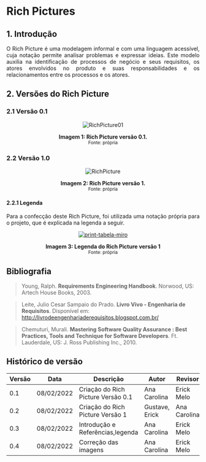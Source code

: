 # Rich Pictures

## 1. Introdução

<p style="text-align: justify;"> O Rich Picture é uma modelagem informal e com uma linguagem acessível, cuja notação permite analisar problemas e expressar ideias. Este modelo auxilia na identificação de processos de negócio e seus requisitos, os atores envolvidos no produto e suas responsabilidades e os relacionamentos entre os processos e os atores.
</p>

## 2. Versões do Rich Picture

### 2.1 Versão 0.1

<center>

![RichPicture01](https://user-images.githubusercontent.com/49570180/152996404-e6cc262b-1394-4022-8e2f-5dd5f45c558a.jpg)

 <figcaption>
      <b>Imagem 1: Rich Picture versão 0.1.</b>
    <br><small>Fonte: própria</small>
  </figcaption>

</center>

### 2.2 Versão 1.0

<center>

![RichPicture](https://user-images.githubusercontent.com/49570180/152996442-27924190-47ff-44bf-83af-3243f01ab24a.jpg)

 <figcaption>
      <b>Imagem 2: Rich Picture versão 1.</b>
    <br><small>Fonte: própria</small>
  </figcaption>

</center>

#### 2.2.1 Legenda

<p style="text-align: justify;">Para a confecção deste Rich Picture, foi utilizada uma notação própria para o projeto, que é explicada na legenda a seguir.
</p>

<center>

<a href="https://imgbb.com/"><img src="https://i.ibb.co/bBn11Lm/print-tabela-miro.png" alt="print-tabela-miro" border="0"></a>

 <figcaption>
      <b>Imagem 3: Legenda do Rich Picture versão 1</b>
    <br><small>Fonte: própria</small>
  </figcaption>

</center>

## Bibliografia

> Young, Ralph. **Requirements Engineering Handbook**. Norwood, US: Artech House Books, 2003.

> Leite, Julio Cesar Sampaio do Prado. **Livro Vivo - Engenharia de Requisitos**. Disponível em: http://livrodeengenhariaderequisitos.blogspot.com.br/

> Chemuturi, Murali. **Mastering Software Quality Assurance : Best Practices, Tools and Technique for Software Developers**. Ft. Lauderdale, US: J. Ross Publishing Inc., 2010.

## Histórico de versão

| Versão | Data       | Descrição                          | Autor          | Revisor      |
| ------ | ---------- | ---------------------------------- | -------------- | ------------ |
| 0.1    | 08/02/2022 | Criação do Rich Picture Versão 0.1 | Ana Carolina   | Erick Melo   |
| 0.2    | 08/02/2022 | Criação do Rich Picture Versão 1   | Gustave, Erick | Ana Carolina |
| 0.3    | 08/02/2022 | Introdução e Referências,legenda   | Ana Carolina   | Erick Melo   |
| 0.4    | 08/02/2022 | Correção das imagens               | Ana Carolina   | Erick Melo   |
